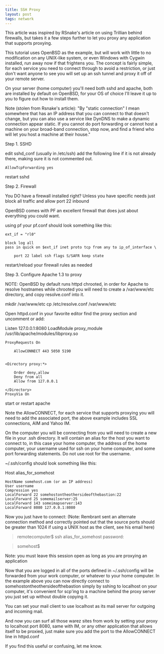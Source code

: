 ```yaml
---
title: SSH Proxy
layout: post
tags: network
---
```


This article was inspired by RSnake's article on using Trillian behind firewalls, but takes it a few steps further to let you proxy any application that supports proxying.

This tutorial uses OpenBSD as the example, but will work with little to no modification on any UNIX-like system, or even Windows with Cygwin installed, run away now if that frightens you.
The concept is fairly simple, for each service you need to connect through to avoid a restriction, or just don't want anyone to see you will set up an ssh tunnel and proxy it off of your remote server.

On your server (home computer) you'll need both sshd and apache, both are installed by default on OpenBSD, for your OS of choice I'll leave it up to you to figure out how to install them.

Note (stolen from Rsnake's article):
"By "static connection" I mean somewhere that has an IP address that you can connect to that doesn't change, but you can also use a service like DynDNS to make a dynamic connection appear static. If you cannot do port forwarding or cannot host a machine on your broad-band connection, stop now, and find a friend who will let you host a machine at their house."

Step 1. SSHD

edit sshd_conf (usually in /etc/ssh)
add the following line if it is not already there, making sure it is not commented out.

    AllowTcpForwarding yes

restart sshd

Step 2. Firewall

You DO have a firewall installed right?
Unless you have specific needs just block all traffic and allow port 22 inbound

OpenBSD comes with PF an excellent firewall that does just about everything you could want.

using pf your pf.conf should look something like this:

    ext_if = "rl0"

    block log all
    pass in quick on $ext_if inet proto tcp from any to ip_of_interface \

        port 22 label ssh flags S/SAFR keep state

restart/reload your firewall rules as needed

Step 3. Configure Apache 1.3 to proxy

NOTE: OpenBSD by default runs httpd chrooted, in order for Apache to resolve hostnames while chrooted you will need to create a /var/www/etc directory, and copy resolve.conf into it.

mkdir /var/www/etc
cp /etc/resolve.conf /var/www/etc

Open httpd.conf in your favorite editor
find the proxy section and uncomment or add:

Listen 127.0.0.1:8080
LoadModule proxy_module /usr/lib/apache/modules/libproxy.so

<IfModule mod_proxy.c>

    ProxyRequests On

        AllowCONNECT 443 5050 5190


    <Directory proxy:*>

        Order deny,allow
        Deny from all
        Allow from 127.0.0.1

    </Directory>
    ProxyVia On


</IfModule>

start or restart apache

Note the AllowCONNECT, for each service that supports proxying you will need to add the associated port, the above example includes SSL connections, AIM and Yahoo IM.

On the computer you will be connecting from you will need to create a new file in your .ssh directory. It will contain an alias for the host you want to connect to, in this case your home computer, the address of the home computer, your username used for ssh on your home computer, and some port forwarding statements. Do not use root for the username.

~/.ssh/config should look something like this:

Host alias_for_somehost

    HostName somehost.com (or an IP address)
    User username
    Compression yes
    LocalForward 22 somehostontheothersideofthebastion:22
    LocalForward 25 somemailserver:25
    LocalForward 143 someimapserver:143
    LocalForward 8080 127.0.0.1:8080

Now you just have to connect:
(Note: Rembrant sent an alternate connection method and correctly pointed out that the source ports should be greater than 1024 if using a UNIX host as the client, see his email here)

> remotecomputer$ ssh alias_for_somehost
 password:

> somehost$

Note: you must leave this session open as long as you are proxying an application

Now that you are logged in all of the ports defined in ~/.ssh/config will be forwarded from your work computer, or whatever to your home computer. In the example above you can now directly connect to somehostontheothersideofthebastion simply by sshing to localhost on your computer, it's convenient for scp'ing to a machine behind the proxy server you just set up without double copying it.

You can set your mail client to use localhost as its mail server for outgoing and incoming mail.

And now you can surf all those warez sites from work by setting your proxy to localhost port 8080, same with IM, or any other application that allows itself to be proxied, just make sure you add the port to the AllowCONNECT line in httpd.conf

If you find this useful or confusing, let me know.
